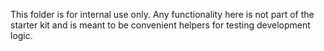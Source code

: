 This folder is for internal use only.
Any functionality here is not part of the starter kit and is meant to be convenient helpers for testing
development logic.

